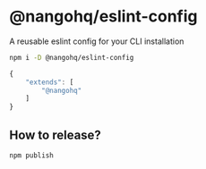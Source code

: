 # @nangohq/eslint-config

A reusable eslint config for your CLI installation

```sh
npm i -D @nangohq/eslint-config
````

```js
{
    "extends": [
        "@nangohq"
    ]
}
```

## How to release?

```sh
npm publish
```
